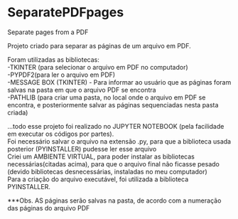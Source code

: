 # SeparatePDFpages
 Separate pages from a PDF

Projeto criado para separar as páginas de um arquivo em PDF.

Foram utilizadas as bibliotecas:
<br>-TKINTER (para selecionar o arquivo em PDF no computador)
<br>-PYPDF2(para ler o arquivo em PDF)
<br>-MESSAGE BOX (TKINTER) - Para informar ao usuário que as páginas foram salvas na pasta em que o arquivo PDF se encontra
<br>-PATHLIB (para criar uma pasta, no local onde o arquivo em PDF se encontra, e posteriormente salvar as páginas sequenciadas nesta pasta criada)

...todo esse projeto foi realizado no JUPYTER NOTEBOOK (pela facilidade em executar os códigos por partes).
<br>Foi necessário salvar o arquivo na extensão .py, para que a biblioteca usada posterior (PYINSTALLER) pudesse ler esse arquivo
<br>Criei um AMBIENTE VIRTUAL, para poder instalar as bibliotecas necessárias(citadas acima), para que o arquivo final não ficasse pesado (devido bibliotecas desnecessárias, instaladas no meu computador)
<br>Para a criação do arquivo executável, foi utilizada a biblioteca PYINSTALLER.


***Obs. AS páginas serão salvas na pasta, de acordo com a numeração das páginas do arquivo PDF
